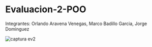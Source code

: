 # Evaluacion-2-POO

Integrantes:
                Orlando Aravena Venegas,
                Marco Badillo Garcia, 
                Jorge Dominguez

                          

![captura ev2](https://github.com/user-attachments/assets/460a9f0b-695b-4cfd-88cd-e41a37a332d9)
